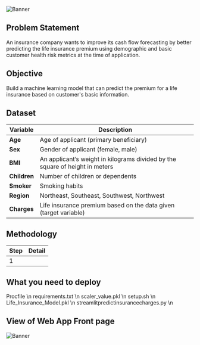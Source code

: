 ![Banner](https://github.com/Hafizah/Life-Insurance-Premium-Random-Forest-Model/blob/main/2.png)

## Problem Statement

An insurance company wants to improve its cash flow forecasting by better predicting the life insurance premium using demographic and basic customer health risk 
metrics at the time of application.

## Objective

Build a machine learning model that can predict the premium for a life insurance based on customer's basic information.

## Dataset 
Variable | Description
---- | -------
**Age** | Age of applicant (primary beneficiary)
**Sex** | Gender of applicant (female, male)
**BMI** | An applicant’s weight in kilograms divided by the square of height in meters
**Children** | Number of children or dependents
**Smoker** | Smoking habits
**Region** | Northeast, Southeast, Southwest, Northwest
**Charges** | Life insurance premium based on the data given (target variable)

## Methodology

Step | Detail
---- | ------
1 | 

## What you need to deploy
Procfile \n
requirements.txt \n
scaler_value.pkl \n
setup.sh \n
Life_Insurance_Model.pkl \n
streamlitpredictinsurancecharges.py \n

## View of Web App Front page
![Banner](https://github.com/Hafizah/Life-Insurance-Premium-Random-Forest-Model/blob/main/App%20front%20page.png)
